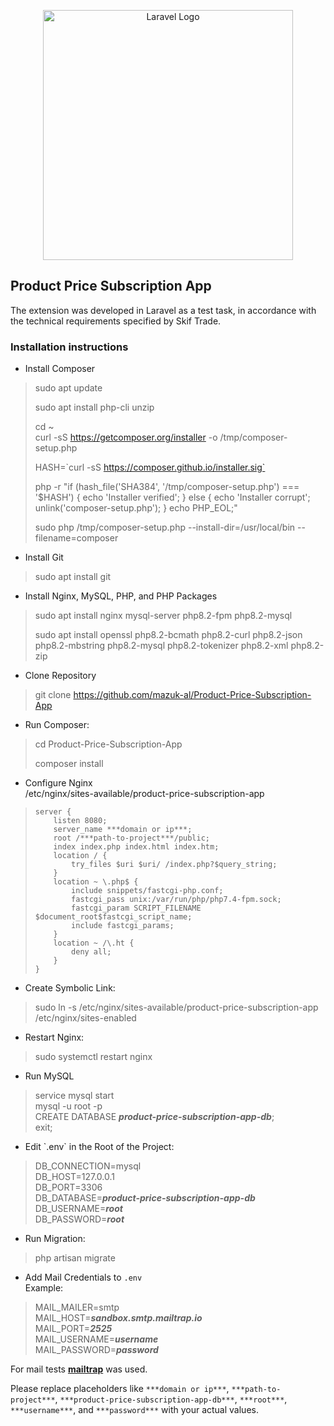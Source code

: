 <p align="center"><a href="https://laravel.com" target="_blank"><img src="https://raw.githubusercontent.com/laravel/art/master/logo-lockup/5%20SVG/2%20CMYK/1%20Full%20Color/laravel-logolockup-cmyk-red.svg" width="400" alt="Laravel Logo"></a></p>

## Product Price Subscription App

The extension was developed in Laravel as a test task, in accordance with the technical requirements specified by Skif Trade.

### Installation instructions

- Install Composer
> sudo apt update
>
> sudo apt install php-cli unzip  
> 
> cd ~  
> curl -sS https://getcomposer.org/installer -o /tmp/composer-setup.php  
> 
> HASH=\`curl -sS https://composer.github.io/installer.sig`  
> 
> php -r "if (hash_file('SHA384', '/tmp/composer-setup.php') === '$HASH') { echo 'Installer verified'; } else { echo 'Installer corrupt'; unlink('composer-setup.php'); } echo PHP_EOL;" 
> 
> sudo php /tmp/composer-setup.php --install-dir=/usr/local/bin --filename=composer  
- Install Git
> sudo apt install git
- Install Nginx, MySQL, PHP, and PHP Packages
> sudo apt install nginx mysql-server php8.2-fpm php8.2-mysql
>
> sudo apt install openssl php8.2-bcmath php8.2-curl php8.2-json php8.2-mbstring php8.2-mysql php8.2-tokenizer php8.2-xml php8.2-zip
- Clone Repository
> git clone https://github.com/mazuk-al/Product-Price-Subscription-App
- Run Composer:
> cd Product-Price-Subscription-App
> 
> composer install
- Configure Nginx  
  /etc/nginx/sites-available/product-price-subscription-app
>     server {
>         listen 8080;
>         server_name ***domain or ip***;
>         root /***path-to-project***/public;
>         index index.php index.html index.htm;
>         location / {
>             try_files $uri $uri/ /index.php?$query_string;
>         }
>         location ~ \.php$ {
>             include snippets/fastcgi-php.conf;
>             fastcgi_pass unix:/var/run/php/php7.4-fpm.sock;
>             fastcgi_param SCRIPT_FILENAME $document_root$fastcgi_script_name;
>             include fastcgi_params;
>         }
>         location ~ /\.ht {
>             deny all;
>         }
>     }
- Create Symbolic Link:
> sudo ln -s /etc/nginx/sites-available/product-price-subscription-app /etc/nginx/sites-enabled
- Restart Nginx:
> sudo systemctl restart nginx
- Run MySQL 
> service mysql start  
> mysql -u root -p  
> CREATE DATABASE ***product-price-subscription-app-db***;  
> exit;
- Edit \`.env` in the Root of the Project:
> DB_CONNECTION=mysql  
> DB_HOST=127.0.0.1  
> DB_PORT=3306  
> DB_DATABASE=***product-price-subscription-app-db***  
> DB_USERNAME=***root***  
> DB_PASSWORD=***root***
- Run Migration:
> php artisan migrate
- Add Mail Credentials to `.env`  
  Example:
> MAIL_MAILER=smtp  
> MAIL_HOST=***sandbox.smtp.mailtrap.io***  
> MAIL_PORT=***2525***  
> MAIL_USERNAME=***username***  
> MAIL_PASSWORD=***password***

For mail tests **[mailtrap](https://mailtrap.io/)** was used.

Please replace placeholders like `***domain or ip***`, `***path-to-project***`, `***product-price-subscription-app-db***`, `***root***`, `***username***`, and `***password***` with your actual values.
